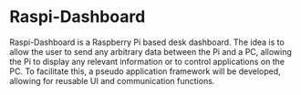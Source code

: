 # Raspi-Dashboard
Raspi-Dashboard is a Raspberry Pi based desk dashboard. 
The idea is to allow the user to send any arbitrary data between the Pi and a PC, allowing the Pi to display any relevant information or to control applications on the PC.
To facilitate this, a pseudo application framework will be developed, allowing for reusable UI and communication functions.
